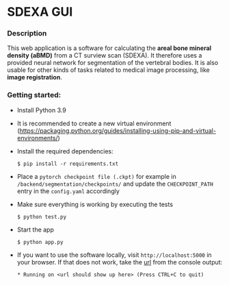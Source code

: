 # SDEXA GUI

### Description
This web application is a software for calculating the <b>areal bone mineral density (aBMD)</b> from a CT surview scan (SDEXA). It therefore uses a provided neural network for segmentation of the vertebral bodies.
It is also usable for other kinds of tasks related to medical image processing, like <b>image registration</b>.


### Getting started:
- Install Python 3.9


- It is recommended to create a new virtual environment (https://packaging.python.org/guides/installing-using-pip-and-virtual-environments/)


- Install the required dependencies:
    ```
    $ pip install -r requirements.txt
    ```

- Place a `pytorch checkpoint file (.ckpt)` for example in `/backend/segmentation/checkpoints/` and update the `CHECKPOINT_PATH` entry in the `config.yaml` accordingly


- Make sure everything is working by executing the tests
    ```
    $ python test.py
    ```


- Start the app
     ```
    $ python app.py
    ```
  

- If you want to use the software locally, visit `http://localhost:5000` in your browser. If that does not work, take the <u>url</u> from the console output:
    ```
    * Running on <url should show up here> (Press CTRL+C to quit)
    ```
